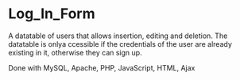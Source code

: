 # Log_In_Form

A datatable of users that allows insertion, editing and deletion. The datatable is onlya ccessible if the credentials of the user are already existing in it, otherwise they can sign up.



Done with MySQL, Apache, PHP, JavaScript, HTML, Ajax
